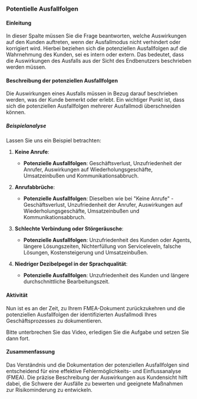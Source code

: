
### Potentielle Ausfallfolgen

#### Einleitung

In dieser Spalte müssen Sie die Frage beantworten, welche Auswirkungen auf den Kunden auftreten, wenn der Ausfallmodus nicht verhindert oder korrigiert wird. Hierbei beziehen sich die potenziellen Ausfallfolgen auf die Wahrnehmung des Kunden, sei es intern oder extern. Das bedeutet, dass die Auswirkungen des Ausfalls aus der Sicht des Endbenutzers beschrieben werden müssen.

#### Beschreibung der potenziellen Ausfallfolgen

Die Auswirkungen eines Ausfalls müssen in Bezug darauf beschrieben werden, was der Kunde bemerkt oder erlebt. Ein wichtiger Punkt ist, dass sich die potenziellen Ausfallfolgen mehrerer Ausfallmodi überschneiden können.

##### Beispielanalyse

Lassen Sie uns ein Beispiel betrachten:

1. **Keine Anrufe**:

   - **Potenzielle Ausfallfolgen**: Geschäftsverlust, Unzufriedenheit der Anrufer, Auswirkungen auf Wiederholungsgeschäfte, Umsatzeinbußen und Kommunikationsabbruch.
2. **Anrufabbrüche**:

   - **Potenzielle Ausfallfolgen**: Dieselben wie bei "Keine Anrufe" - Geschäftsverlust, Unzufriedenheit der Anrufer, Auswirkungen auf Wiederholungsgeschäfte, Umsatzeinbußen und Kommunikationsabbruch.
3. **Schlechte Verbindung oder Störgeräusche**:

   - **Potenzielle Ausfallfolgen**: Unzufriedenheit des Kunden oder Agents, längere Lösungszeiten, Nichterfüllung von Serviceleveln, falsche Lösungen, Kostensteigerung und Umsatzeinbußen.
4. **Niedriger Dezibelpegel in der Sprachqualität**:

   - **Potenzielle Ausfallfolgen**: Unzufriedenheit des Kunden und längere durchschnittliche Bearbeitungszeit.

#### Aktivität

Nun ist es an der Zeit, zu Ihrem FMEA-Dokument zurückzukehren und die potenziellen Ausfallfolgen der identifizierten Ausfallmodi Ihres Geschäftsprozesses zu dokumentieren.

Bitte unterbrechen Sie das Video, erledigen Sie die Aufgabe und setzen Sie dann fort.

#### Zusammenfassung

Das Verständnis und die Dokumentation der potenziellen Ausfallfolgen sind entscheidend für eine effektive Fehlermöglichkeits- und Einflussanalyse (FMEA). Die präzise Beschreibung der Auswirkungen aus Kundensicht hilft dabei, die Schwere der Ausfälle zu bewerten und geeignete Maßnahmen zur Risikominderung zu entwickeln.
